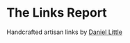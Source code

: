 # The Links Report

Handcrafted artisan links by [Daniel Little](https://github.com/daniellittledev/)
